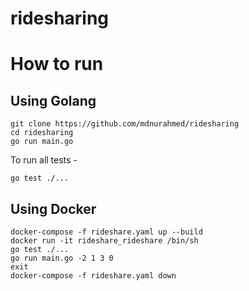 # ridesharing

# How to run 

## Using Golang

```
git clone https://github.com/mdnurahmed/ridesharing
cd ridesharing
go run main.go
```

To run all tests - 
```
go test ./... 
```


## Using Docker 
```
docker-compose -f rideshare.yaml up --build
docker run -it rideshare_rideshare /bin/sh
go test ./... 
go run main.go -2 1 3 0
exit
docker-compose -f rideshare.yaml down
```